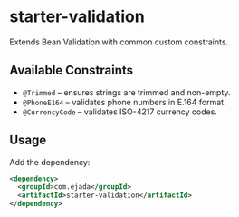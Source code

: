 # starter-validation

Extends Bean Validation with common custom constraints.

## Available Constraints
- `@Trimmed` – ensures strings are trimmed and non-empty.
- `@PhoneE164` – validates phone numbers in E.164 format.
- `@CurrencyCode` – validates ISO-4217 currency codes.

## Usage
Add the dependency:
```xml
<dependency>
  <groupId>com.ejada</groupId>
  <artifactId>starter-validation</artifactId>
</dependency>
```
